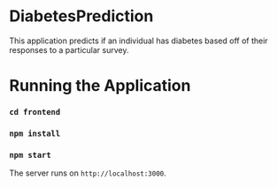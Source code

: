 # DiabetesPrediction
This application predicts if an individual has diabetes based off of their responses to a particular survey.

# Running the Application

### `cd frontend`

### `npm install`

### `npm start`
The server runs on `http://localhost:3000`.